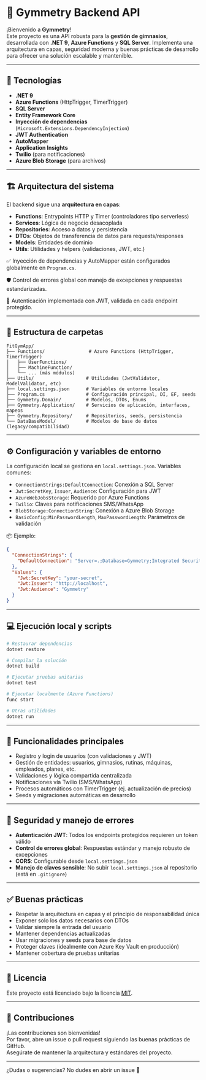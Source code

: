 # 🧠 Gymmetry Backend API

¡Bienvenido a **Gymmetry**!  
Este proyecto es una API robusta para la **gestión de gimnasios**, desarrollada con **.NET 9**, **Azure Functions** y **SQL Server**. Implementa una arquitectura en capas, seguridad moderna y buenas prácticas de desarrollo para ofrecer una solución escalable y mantenible.

---

## 🚀 Tecnologías

- **.NET 9**
- **Azure Functions** (HttpTrigger, TimerTrigger)
- **SQL Server**
- **Entity Framework Core**
- **Inyección de dependencias** (`Microsoft.Extensions.DependencyInjection`)
- **JWT Authentication**
- **AutoMapper**
- **Application Insights**
- **Twilio** (para notificaciones)
- **Azure Blob Storage** (para archivos)

---

## 🏗️ Arquitectura del sistema

El backend sigue una **arquitectura en capas**:

- **Functions**: Entrypoints HTTP y Timer (controladores tipo serverless)
- **Services**: Lógica de negocio desacoplada
- **Repositories**: Acceso a datos y persistencia
- **DTOs**: Objetos de transferencia de datos para requests/responses
- **Models**: Entidades de dominio
- **Utils**: Utilidades y helpers (validaciones, JWT, etc.)

✅ Inyección de dependencias y AutoMapper están configurados globalmente en `Program.cs`.

🛡️ Control de errores global con manejo de excepciones y respuestas estandarizadas.

🔐 Autenticación implementada con JWT, validada en cada endpoint protegido.

---

## 📁 Estructura de carpetas

```
FitGymApp/
├── Functions/                # Azure Functions (HttpTrigger, TimerTrigger)
│   ├── UserFunctions/
│   ├── MachineFunction/
│   └── ... (más módulos)
├── Utils/                   # Utilidades (JwtValidator, ModelValidator, etc)
├── local.settings.json      # Variables de entorno locales
├── Program.cs               # Configuración principal, DI, EF, seeds
├── Gymmetry.Domain/         # Modelos, DTOs, Enums
├── Gymmetry.Application/    # Servicios de aplicación, interfaces, mapeos
├── Gymmetry.Repository/     # Repositorios, seeds, persistencia
└── DataBaseModel/           # Modelos de base de datos (legacy/compatibilidad)
```

---

## ⚙️ Configuración y variables de entorno

La configuración local se gestiona en `local.settings.json`. Variables comunes:

- `ConnectionStrings:DefaultConnection`: Conexión a SQL Server
- `Jwt:SecretKey`, `Issuer`, `Audience`: Configuración para JWT
- `AzureWebJobsStorage`: Requerido por Azure Functions
- `Twilio`: Claves para notificaciones SMS/WhatsApp
- `BlobStorage:ConnectionString`: Conexión a Azure Blob Storage
- `BasicConfig:MinPasswordLength`, `MaxPasswordLength`: Parámetros de validación

📦 Ejemplo:

```json
{
  "ConnectionStrings": {
    "DefaultConnection": "Server=.;Database=Gymmetry;Integrated Security=True;"
  },
  "Values": {
    "Jwt:SecretKey": "your-secret",
    "Jwt:Issuer": "http://localhost",
    "Jwt:Audience": "Gymmetry"
  }
}
```

---

## 💻 Ejecución local y scripts

```bash
# Restaurar dependencias
dotnet restore

# Compilar la solución
dotnet build

# Ejecutar pruebas unitarias
dotnet test

# Ejecutar localmente (Azure Functions)
func start

# Otras utilidades
dotnet run
```

---

## 🧩 Funcionalidades principales

- Registro y login de usuarios (con validaciones y JWT)
- Gestión de entidades: usuarios, gimnasios, rutinas, máquinas, empleados, planes, etc.
- Validaciones y lógica compartida centralizada
- Notificaciones vía Twilio (SMS/WhatsApp)
- Procesos automáticos con TimerTrigger (ej. actualización de precios)
- Seeds y migraciones automáticas en desarrollo

---

## 🔐 Seguridad y manejo de errores

- **Autenticación JWT**: Todos los endpoints protegidos requieren un token válido
- **Control de errores global**: Respuestas estándar y manejo robusto de excepciones
- **CORS**: Configurable desde `local.settings.json`
- **Manejo de claves sensible**: No subir `local.settings.json` al repositorio (está en `.gitignore`)

---

## ✅ Buenas prácticas

- Respetar la arquitectura en capas y el principio de responsabilidad única
- Exponer solo los datos necesarios con DTOs
- Validar siempre la entrada del usuario
- Mantener dependencias actualizadas
- Usar migraciones y seeds para base de datos
- Proteger claves (idealmente con Azure Key Vault en producción)
- Mantener cobertura de pruebas unitarias

---

## 📄 Licencia

Este proyecto está licenciado bajo la licencia [MIT](LICENSE).

---

## 🤝 Contribuciones

¡Las contribuciones son bienvenidas!  
Por favor, abre un issue o pull request siguiendo las buenas prácticas de GitHub.  
Asegúrate de mantener la arquitectura y estándares del proyecto.

---

¿Dudas o sugerencias? No dudes en abrir un issue 🚀

